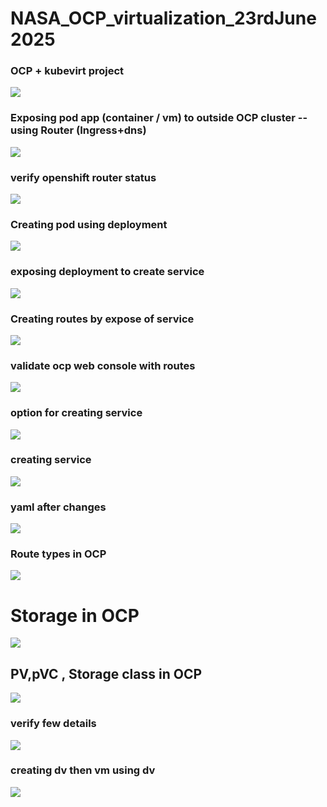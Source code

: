 # NASA_OCP_virtualization_23rdJune2025

### OCP + kubevirt project 

<img src="rev1.png">

### Exposing pod app (container / vm)  to outside OCP cluster -- using Router (Ingress+dns)

<img src="net1.png">


### verify openshift router status 

<img src="net2.png">


### Creating pod using deployment 

<img src="net3.png">

### exposing deployment to create service 

<img src="net4.png">

### Creating routes by expose of service 

<img src="net5.png">

### validate ocp web console with routes 

<img src="net6.png">

### option for creating service 

<img src="net7.png">

### creating service 


<img src="net8.png">

### yaml after changes
<img src="net9.png">


### Route types in OCP 

<img src="net10.png">

# Storage in OCP 

<img src="st1.png">

## PV,pVC , Storage class in OCP 

<img src="st2.png">

### verify  few details 

<img src="st3.png">

### creating dv then vm using dv 

<img src="st4.png">